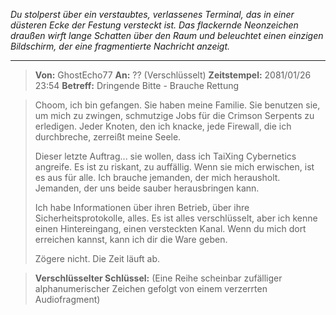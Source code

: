 _Du stolperst über ein verstaubtes, verlassenes Terminal, das in einer düsteren Ecke der Festung versteckt ist. Das flackernde Neonzeichen draußen wirft lange Schatten über den Raum und beleuchtet einen einzigen Bildschirm, der eine fragmentierte Nachricht anzeigt._

---

> **Von:** GhostEcho77
> **An:** ?? (Verschlüsselt)
> **Zeitstempel:** 2081/01/26 23:54
> **Betreff:** Dringende Bitte - Brauche Rettung

> Choom, ich bin gefangen. Sie haben meine Familie. Sie benutzen sie, um mich zu zwingen, schmutzige Jobs für die Crimson Serpents zu erledigen. Jeder Knoten, den ich knacke, jede Firewall, die ich durchbreche, zerreißt meine Seele.
>
> Dieser letzte Auftrag... sie wollen, dass ich TaiXing Cybernetics angreife. Es ist zu riskant, zu auffällig. Wenn sie mich erwischen, ist es aus für alle. Ich brauche jemanden, der mich herausholt. Jemanden, der uns beide sauber herausbringen kann.
>
> Ich habe Informationen über ihren Betrieb, über ihre Sicherheitsprotokolle, alles. Es ist alles verschlüsselt, aber ich kenne einen Hintereingang, einen versteckten Kanal. Wenn du mich dort erreichen kannst, kann ich dir die Ware geben.
>
> Zögere nicht. Die Zeit läuft ab.

> **Verschlüsselter Schlüssel:** (Eine Reihe scheinbar zufälliger alphanumerischer Zeichen gefolgt von einem verzerrten Audiofragment)
